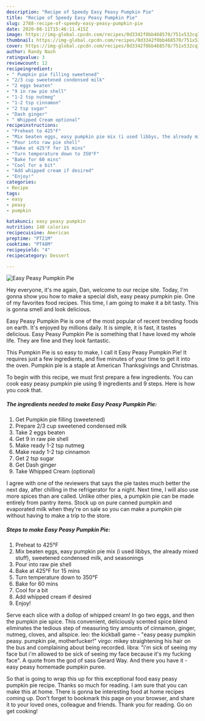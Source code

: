 ```yaml
---
description: "Recipe of Speedy Easy Peasy Pumpkin Pie"
title: "Recipe of Speedy Easy Peasy Pumpkin Pie"
slug: 2788-recipe-of-speedy-easy-peasy-pumpkin-pie
date: 2020-08-11T15:46:11.415Z
image: https://img-global.cpcdn.com/recipes/0d3342f0bb468570/751x532cq70/easy-peasy-pumpkin-pie-recipe-main-photo.jpg
thumbnail: https://img-global.cpcdn.com/recipes/0d3342f0bb468570/751x532cq70/easy-peasy-pumpkin-pie-recipe-main-photo.jpg
cover: https://img-global.cpcdn.com/recipes/0d3342f0bb468570/751x532cq70/easy-peasy-pumpkin-pie-recipe-main-photo.jpg
author: Randy Nash
ratingvalue: 3
reviewcount: 12
recipeingredient:
- " Pumpkin pie filling sweetened"
- "2/3 cup sweetened condensed milk"
- "2 eggs beaten"
- "9 in raw pie shell"
- "1-2 tsp nutmeg"
- "1-2 tsp cinnamon"
- "2 tsp sugar"
- "Dash ginger"
- " Whipped Cream optional"
recipeinstructions:
- "Preheat to 425°F"
- "Mix beaten eggs, easy pumpkin pie mix (i used libbys, the already mixed stuff), sweetened condensed milk, and seasonings"
- "Pour into raw pie shell"
- "Bake at 425°F for 15 mins"
- "Turn temperature down to 350°F"
- "Bake for 60 mins"
- "Cool for a bit"
- "Add whipped cream if desired"
- "Enjoy!"
categories:
- Recipe
tags:
- easy
- peasy
- pumpkin

katakunci: easy peasy pumpkin 
nutrition: 148 calories
recipecuisine: American
preptime: "PT21M"
cooktime: "PT48M"
recipeyield: "4"
recipecategory: Dessert

---
```



![Easy Peasy Pumpkin Pie](https://img-global.cpcdn.com/recipes/0d3342f0bb468570/751x532cq70/easy-peasy-pumpkin-pie-recipe-main-photo.jpg)

Hey everyone, it's me again, Dan, welcome to our recipe site. Today, I'm gonna show you how to make a special dish, easy peasy pumpkin pie. One of my favorites food recipes. This time, I am going to make it a bit tasty. This is gonna smell and look delicious.

Easy Peasy Pumpkin Pie is one of the most popular of recent trending foods on earth. It's enjoyed by millions daily. It is simple, it is fast, it tastes delicious. Easy Peasy Pumpkin Pie is something that I have loved my whole life. They are fine and they look fantastic.

This Pumpkin Pie is so easy to make, I call it Easy Peasy Pumpkin Pie! It requires just a few ingredients, and five minutes of your time to get it into the oven. Pumpkin pie is a staple at American Thanksgivings and Christmas.


To begin with this recipe, we must first prepare a few ingredients. You can cook easy peasy pumpkin pie using 9 ingredients and 9 steps. Here is how you cook that.

<!--inarticleads1-->

##### The ingredients needed to make Easy Peasy Pumpkin Pie:

1. Get  Pumpkin pie filling (sweetened)
1. Prepare 2/3 cup sweetened condensed milk
1. Take 2 eggs beaten
1. Get 9 in raw pie shell
1. Make ready 1-2 tsp nutmeg
1. Make ready 1-2 tsp cinnamon
1. Get 2 tsp sugar
1. Get Dash ginger
1. Take  Whipped Cream (optional)


I agree with one of the reviewers that says the pie tastes much better the next day, after chilling in the refrigerator for a night. Next time, I will also use more spices than are called. Unlike other pies, a pumpkin pie can be made entirely from pantry items. Stock up on pure canned pumpkin and evaporated milk when they&#39;re on sale so you can make a pumpkin pie without having to make a trip to the store. 

<!--inarticleads2-->

##### Steps to make Easy Peasy Pumpkin Pie:

1. Preheat to 425°F
1. Mix beaten eggs, easy pumpkin pie mix (i used libbys, the already mixed stuff), sweetened condensed milk, and seasonings
1. Pour into raw pie shell
1. Bake at 425°F for 15 mins
1. Turn temperature down to 350°F
1. Bake for 60 mins
1. Cool for a bit
1. Add whipped cream if desired
1. Enjoy!


Serve each slice with a dollop of whipped cream! In go two eggs, and then the pumpkin pie spice. This convenient, deliciously scented spice blend eliminates the tedious step of measuring tiny amounts of cinnamon, ginger, nutmeg, cloves, and allspice. leo: the kickball game - &#34;easy peasy pumpkin peasy. pumpkin pie, motherfucker!&#34; virgo: mikey straightening his hair on the bus and complaining about being recorded. libra: &#34;i&#39;m sick of seeing my face but i&#39;m allowed to be sick of seeing my face because it&#39;s my fucking face&#34;. A quote from the god of sass Gerard Way. And there you have it - easy peasy homemade pumpkin puree. 

So that is going to wrap this up for this exceptional food easy peasy pumpkin pie recipe. Thanks so much for reading. I am sure that you can make this at home. There is gonna be interesting food at home recipes coming up. Don't forget to bookmark this page on your browser, and share it to your loved ones, colleague and friends. Thank you for reading. Go on get cooking!
